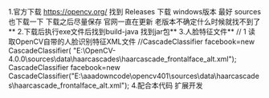 1.官方下载 https://opencv.org/ 找到 Releases 下载 windows版本 最好 sources也下载一下  下载之后尽量保存 官网一直在更新 老版本不确定什么时候就找不到了**
2.下载后执行exe文件后找到build-java  找到jar包**
3.人脸特征文件**
// 1 读取OpenCV自带的人脸识别特征XML文件
		//CascadeClassifier facebook=new CascadeClassifier(                  "E:\\OpenCV-4.0.0\\sources\\data\\haarcascades\\haarcascade_frontalface_alt.xml");
		CascadeClassifier facebook=new CascadeClassifier("E:\\aaadowncode\\opencv401\\sources\\data\\haarcascades\\haarcascade_frontalface_alt.xml");
4.配合本代码 扩展开发
